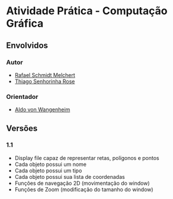 # Atividade Prática - Computação Gráfica

## Envolvidos

### Autor

* [Rafael Schmidt Melchert](https://github.com/Rafinha88)
* [Thiago Senhorinha Rose](https://github.com/thisenrose)


### Orientador

* [Aldo von Wangenheim](http://www.inf.ufsc.br/~awangenh/)

## Versões #

### 1.1 ###


* Display file capaz de representar retas, polígonos e pontos
* Cada objeto possui um nome
* Cada objeto possui um tipo
* Cada objeto possui sua lista de coordenadas
* Funções de navegação 2D (movimentação do window)
* Funções de Zoom (modificação do tamanho do window)
